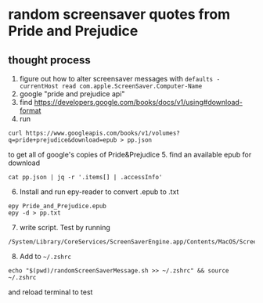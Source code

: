 # random screensaver quotes from Pride and Prejudice

## thought process

1. figure out how to alter screensaver messages with `defaults -currentHost read com.apple.ScreenSaver.Computer-Name`
2. google "pride and prejudice api"
3. find https://developers.google.com/books/docs/v1/using#download-format
4. run 
```commandline
curl https://www.googleapis.com/books/v1/volumes?q=pride+prejudice&download=epub > pp.json
```
to get all of google's copies of Pride&Prejudice 
5. find an available epub for download
```commandline
cat pp.json | jq -r '.items[] | .accessInfo'
```
6. Install and run epy-reader to convert .epub to .txt
```commandline
epy Pride_and_Prejudice.epub
epy -d > pp.txt
```
7. write script. Test by running
```commandline
/System/Library/CoreServices/ScreenSaverEngine.app/Contents/MacOS/ScreenSaverEngine
```
8. Add to `~/.zshrc`
```commandline
echo "$(pwd)/randomScreenSaverMessage.sh >> ~/.zshrc" && source ~/.zshrc
```
and reload terminal to test